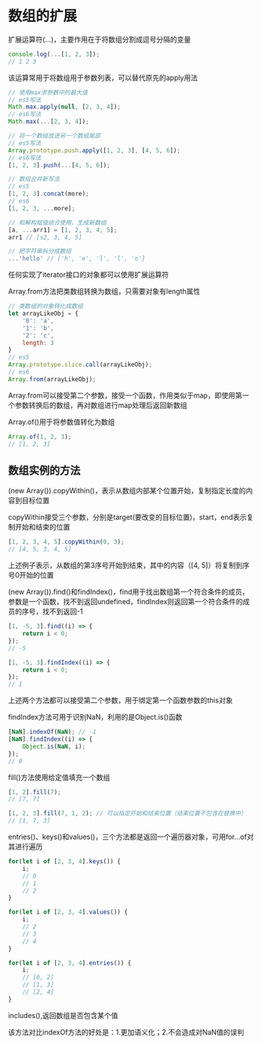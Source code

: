 # 数组的扩展

扩展运算符(...)，主要作用在于将数组分割成逗号分隔的变量

```js
console.log(...[1, 2, 3]);
// 1 2 3
```

该运算常用于将数组用于参数列表，可以替代原先的apply用法

```js
// 使用max求参数中的最大值
// es5写法
Math.max.apply(null, [2, 3, 4]);
// es6写法
Math.max(...[2, 3, 4]);

// 将一个数组放进另一个数组尾部
// es5写法
Array.prototype.push.apply([1, 2, 3], [4, 5, 6]);
// es6写法
[1, 2, 3].push(...[4, 5, 6]);

// 数组合并新写法
// es5
[1, 2, 3].concat(more);
// es6
[1, 2, 3, ...more];

// 和解构赋值结合使用，生成新数组
[a, ...arr1] = [1, 2, 3, 4, 5];
arr1 // [s2, 3, 4, 5]

// 把字符串拆分成数组
...'hello' // ['h', 'e', 'l', 'l', 'o']
```

任何实现了iterator接口的对象都可以使用扩展运算符

Array.from方法把类数组转换为数组，只需要对象有length属性

```js
// 类数组的对象转化成数组
let arrayLikeObj = {
    '0': 'a',
    '1': 'b',
    '2': 'c',
    length: 3
}
// es5
Array.prototype.slice.call(arrayLikeObj);
// es6
Array.from(arrayLikeObj);
```

Array.from可以接受第二个参数，接受一个函数，作用类似于map，即使用第一个参数转换后的数组，再对数组进行map处理后返回新数组

Array.of()用于将参数值转化为数组

```js
Array.of(1, 2, 3);
// [1, 2, 3]
```

## 数组实例的方法

(new Array()).copyWithin()，表示从数组内部某个位置开始，复制指定长度的内容到目标位置

copyWithin接受三个参数，分别是target(要改变的目标位置)，start，end表示复制开始和结束的位置

```js
[1, 2, 3, 4, 5].copyWithin(0, 3);
// [4, 5, 3, 4, 5]
```

上述例子表示，从数组的第3序号开始到结束，其中的内容（[4, 5]）将复制到序号0开始的位置

(new Array()).find()和findIndex()，find用于找出数组第一个符合条件的成员，参数是一个函数，找不到返回undefined，findIndex则返回第一个符合条件的成员的序号，找不到返回-1

```js
[1, -5, 3].find((i) => {
    return i < 0;
});
// -5

[1, -5, 3].findIndex((i) => {
    return i < 0;
});
// 1
```

上述两个方法都可以接受第二个参数，用于绑定第一个函数参数的this对象

findIndex方法可用于识别NaN，利用的是Object.is()函数

```js
[NaN].indexOf(NaN); // -1
[NaN].findIndex((i) => {
    Object.is(NaN, i);
});
// 0
```

fill()方法使用给定值填充一个数组

```js
[1, 2].fill(7);
// [7, 7]

[1, 2, 3].fill(7, 1, 2); // 可以指定开始和结束位置（结束位置不包含在替换中）
// [1, 7, 3]
```

entries()、keys()和values()，三个方法都是返回一个遍历器对象，可用for...of对其进行遍历

```js
for(let i of [2, 3, 4].keys()) {
    i;
    // 0
    // 1
    // 2
}

for(let i of [2, 3, 4].values()) {
    i;
    // 2
    // 3
    // 4
}

for(let i of [2, 3, 4].entries()) {
    i;
    // [0, 2]
    // [1, 3]
    // [2, 4]
}
```

includes(),返回数组是否包含某个值

该方法对比indexOf方法的好处是：1.更加语义化；2.不会造成对NaN值的误判


